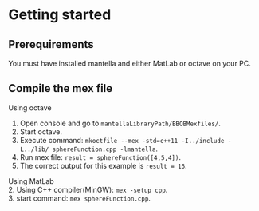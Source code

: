 Getting started
===============
Prerequirements
-------------------
You must have installed mantella and either MatLab or octave on your PC.  

Compile the mex file
------------------------
Using octave  
1. Open console and go to `mantellaLibraryPath/BBOBMexfiles/`.  
2. Start octave.  
3. Execute command: `mkoctfile --mex -std=c++11 -I../include -L../lib/ sphereFunction.cpp -lmantella`.  
4. Run mex file: `result = sphereFunction([4,5,4])`.  
5. The correct output for this example is `result = 16`.  

Using MatLab  
2. Using C++ compiler(MinGW): `mex -setup cpp`.  
3. start command: `mex sphereFunction.cpp`.  
	